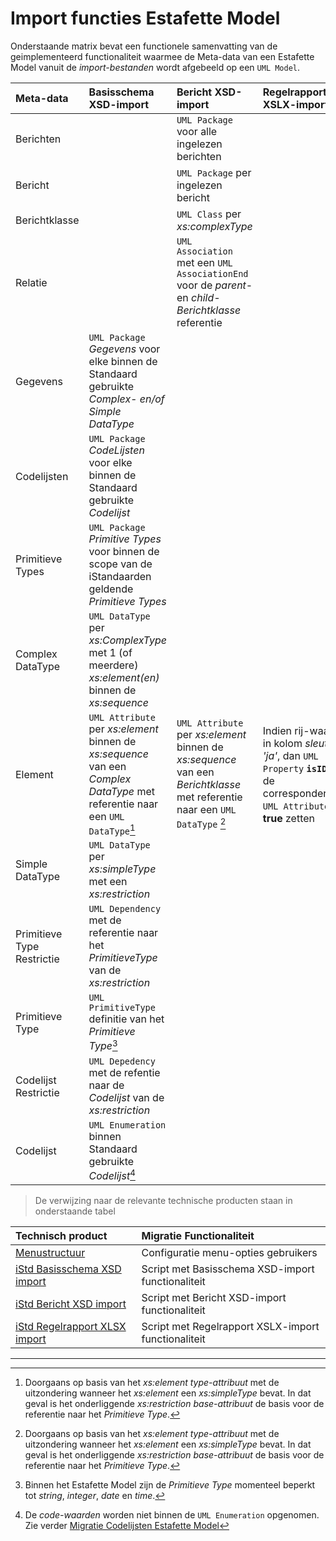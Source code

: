 # Import functies Estafette Model

Onderstaande matrix bevat een functionele samenvatting van de geimplementeerd functionaliteit waarmee de Meta-data van een Estafette Model vanuit de *import-bestanden* wordt afgebeeld op een `UML Model`.

| Meta-data | Basisschema XSD-import | Bericht XSD-import | Regelrapport XSLX-import |
|:-|:-|:-|:-|
| Berichten | | `UML Package` voor alle ingelezen berichten |
| Bericht | | `UML Package` per ingelezen bericht | |
| Berichtklasse | | `UML Class` per *xs:complexType* | |
| Relatie | | `UML Association` met een `UML AssociationEnd` voor de *parent*- en *child-Berichtklasse* referentie |
| Gegevens | `UML Package` *Gegevens* voor elke binnen de Standaard gebruikte *Complex- en/of Simple DataType* |
| Codelijsten | `UML Package` *CodeLijsten* voor elke binnen de Standaard gebruikte *Codelijst* |
| Primitieve Types | `UML Package` *Primitive Types* voor binnen de scope van de iStandaarden geldende *Primitieve Types* |
| Complex DataType | `UML DataType` per *xs:ComplexType* met 1 (of meerdere) *xs:element(en)* binnen de *xs:sequence* |
| Element | `UML Attribute` per *xs:element*  binnen de *xs:sequence* van een *Complex DataType* met referentie naar een `UML DataType`[^1]  | `UML Attribute` per *xs:element* binnen de *xs:sequence* van een *Berichtklasse* met referentie naar een `UML DataType` [^1]  | Indien rij-waarde in kolom *sleutel = 'ja'*, dan `UML Property` **`isID`** van de corresponderende `UML Attribute` op **true** zetten |
| Simple DataType | `UML DataType` per *xs:simpleType* met een *xs:restriction*|
| Primitieve Type Restrictie| `UML Dependency` met de referentie naar het *PrimitieveType* van de *xs:restriction*|
| Primitieve Type | `UML PrimitiveType` definitie van het *Primitieve Type*[^2] |
| Codelijst Restrictie | `UML Depedency` met de refentie naar de *Codelijst* van de *xs:restriction* |
| Codelijst | `UML Enumeration` binnen Standaard gebruikte *Codelijst*[^3] |


> De verwijzing naar de relevante technische producten staan in onderstaande tabel

| Technisch product | Migratie Functionaliteit |
|:-|:-|
| [Menustructuur](../menus/istd-menu.json) | Configuratie menu-opties gebruikers |  
| [iStd Basisschema XSD import](../istd/istd-basisschema-xsd-import.js) | Script met Basisschema XSD-import functionaliteit |
| [iStd Bericht XSD import](../istd/istd-bericht-xsd-import.js) | Script met Bericht XSD-import functionaliteit |
| [iStd Regelrapport XLSX import](../istd/istd-regelrapport-xlsx-import.js) | Script met Regelrapport XSLX-import functionaliteit |

---

[^1]: Doorgaans op basis van het *xs:element type-attribuut* met de uitzondering wanneer het *xs:element* een *xs:simpleType* bevat. In dat geval is het onderliggende *xs:restriction base-attribuut* de basis voor de referentie naar het *Primitieve Type*.

[^2]: Binnen het Estafette Model zijn de *Primitieve Type* momenteel beperkt tot *string*, *integer*, *date* en *time*.

[^3]: De *code-waarden* worden niet binnen de `UML Enumeration` opgenomen. Zie verder [Migratie Codelijsten Estafette Model](https://repository.istandaarden.nl/dgpi/migraties/estafette-model/migratie-estafette-model-codelijsten)